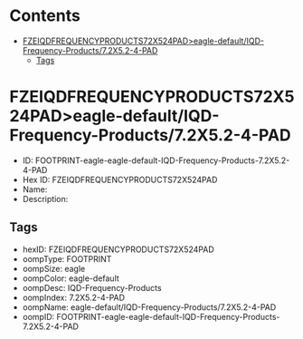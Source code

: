 



Contents
========

* [FZEIQDFREQUENCYPRODUCTS72X524PAD>eagle-default/IQD-Frequency-Products/7.2X5.2-4-PAD](#fzeiqdfrequencyproducts72x524padeagle-defaultiqd-frequency-products72x52-4-pad)
	* [Tags](#tags)

# FZEIQDFREQUENCYPRODUCTS72X524PAD>eagle-default/IQD-Frequency-Products/7.2X5.2-4-PAD

- ID: FOOTPRINT-eagle-eagle-default-IQD-Frequency-Products-7.2X5.2-4-PAD
- Hex ID: FZEIQDFREQUENCYPRODUCTS72X524PAD
- Name: 
- Description: 

## Tags

- hexID: FZEIQDFREQUENCYPRODUCTS72X524PAD
- oompType: FOOTPRINT
- oompSize: eagle
- oompColor: eagle-default
- oompDesc: IQD-Frequency-Products
- oompIndex: 7.2X5.2-4-PAD
- oompName: eagle-default/IQD-Frequency-Products/7.2X5.2-4-PAD
- oompID: FOOTPRINT-eagle-eagle-default-IQD-Frequency-Products-7.2X5.2-4-PAD
